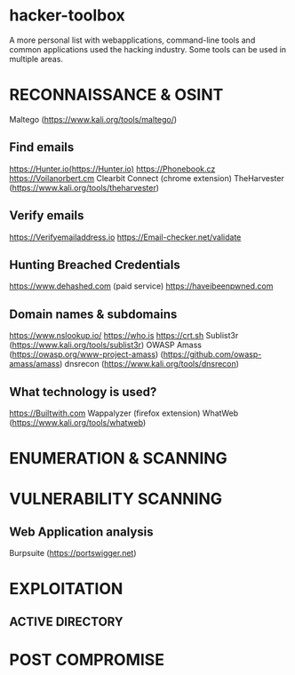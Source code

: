 # hacker-toolbox
A more personal list with webapplications, command-line tools and common applications used the hacking industry.
Some tools can be used in multiple areas.

# RECONNAISSANCE & OSINT

Maltego (https://www.kali.org/tools/maltego/)

## Find emails
https://Hunter.io(https://Hunter.io)
https://Phonebook.cz
https://Voilanorbert.cm
Clearbit Connect (chrome extension)
TheHarvester (https://www.kali.org/tools/theharvester)

## Verify emails
https://Verifyemailaddress.io
https://Email-checker.net/validate

## Hunting Breached Credentials
https://www.dehashed.com (paid service)
https://haveibeenpwned.com

## Domain names & subdomains
https://www.nslookup.io/
https://who.is
https://crt.sh
Sublist3r (https://www.kali.org/tools/sublist3r)
OWASP Amass (https://owasp.org/www-project-amass) (https://github.com/owasp-amass/amass)
dnsrecon (https://www.kali.org/tools/dnsrecon)

## What technology is used?
https://Builtwith.com
Wappalyzer (firefox extension)
WhatWeb (https://www.kali.org/tools/whatweb)

# ENUMERATION & SCANNING

# VULNERABILITY SCANNING

## Web Application analysis
Burpsuite (https://portswigger.net)

# EXPLOITATION

## ACTIVE DIRECTORY

# POST COMPROMISE
